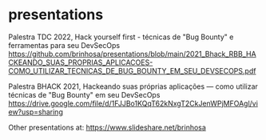 # presentations

Palestra TDC 2022, Hack yourself first - técnicas de "Bug Bounty" e ferramentas para seu DevSecOps https://github.com/brinhosa/presentations/blob/main/2021_Bhack_RBB_HACKEANDO_SUAS_PROPRIAS_APLICACOES-COMO_UTILIZAR_TECNICAS_DE_BUG_BOUNTY_EM_SEU_DEVSECOPS.pdf

Palestra BHACK 2021, Hackeando suas próprias aplicações — como utilizar técnicas de "Bug Bounty" em seu DevSecOps https://drive.google.com/file/d/1FJJBo1KQqT62kNxgT2CkJenWPjMFOAgl/view?usp=sharing

Other presentations at: https://www.slideshare.net/brinhosa
